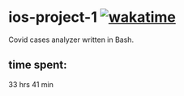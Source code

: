 # ios-project-1 [![wakatime](https://wakatime.com/badge/github/mstrlc/ios-project-1.svg)](https://wakatime.com/badge/github/mstrlc/ios-project-1)

Covid cases analyzer written in Bash.

## time spent:
33 hrs 41 min
